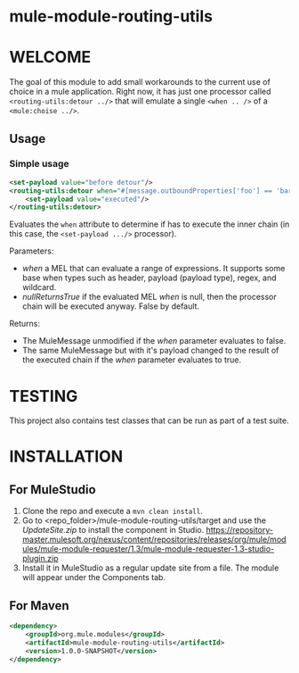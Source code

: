 # mule-module-routing-utils

WELCOME
=======
The goal of this module to add small workarounds to the current use of choice in a mule application.
Right now, it has just one processor called `<routing-utils:detour ../>` that will emulate a single `<when .. />` of a `<mule:choise ../>`.

Usage
-----

### Simple usage

```xml
<set-payload value="before detour"/>
<routing-utils:detour when="#[message.outboundProperties['foo'] == 'bar']">
    <set-payload value="executed"/>
</routing-utils:detour>
```

Evaluates the `when` attribute to determine if has to execute the inner chain (in this case, the `<set-payload .../>` processor).

Parameters:
- *when* a MEL that can evaluate a range of expressions. It supports some base when types such as header, payload (payload type), regex, and wildcard.
- *nullReturnsTrue* if the evaluated MEL *when* is null, then the processor chain will be executed anyway. False by default.

Returns:
- The MuleMessage unmodified if the *when* parameter evaluates to false.
- The same MuleMessage but with it's payload changed to the result of the executed chain if the *when* parameter evaluates to true.

TESTING
=======

This  project also contains test classes that can be run as part of a test suite.

INSTALLATION
============
For MuleStudio
--------------
1. Clone the repo and execute a `mvn clean install`.
2. Go to <repo_folder>/mule-module-routing-utils/target and use the *UpdateSite.zip* to install the component in Studio.
https://repository-master.mulesoft.org/nexus/content/repositories/releases/org/mule/modules/mule-module-requester/1.3/mule-module-requester-1.3-studio-plugin.zip
2. Install it in MuleStudio as a regular update site from a file. The module will appear under the Components tab.

For Maven
---------
```xml
<dependency>
    <groupId>org.mule.modules</groupId>
    <artifactId>mule-module-routing-utils</artifactId>
    <version>1.0.0-SNAPSHOT</version>        
</dependency>
```  